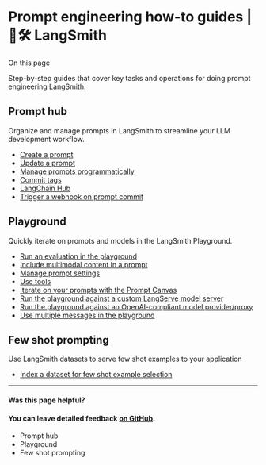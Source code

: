 # Prompt engineering how-to guides | 🦜️🛠️ LangSmith

On this page

Step-by-step guides that cover key tasks and operations for doing prompt engineering LangSmith.

## Prompt hub​

Organize and manage prompts in LangSmith to streamline your LLM development workflow.

  * [Create a prompt](/prompt_engineering/how_to_guides/create_a_prompt)
  * [Update a prompt](/prompt_engineering/how_to_guides/update_a_prompt)
  * [Manage prompts programmatically](/prompt_engineering/how_to_guides/manage_prompts_programatically)
  * [Commit tags](/prompt_engineering/how_to_guides/prompt_tags)
  * [LangChain Hub](/prompt_engineering/how_to_guides/langchain_hub)
  * [Trigger a webhook on prompt commit](/prompt_engineering/how_to_guides/trigger_webhook)

## Playground​

Quickly iterate on prompts and models in the LangSmith Playground.

  * [Run an evaluation in the playground](/evaluation?mode=ui)
  * [Include multimodal content in a prompt](/prompt_engineering/how_to_guides/multimodal_content)
  * [Manage prompt settings](/prompt_engineering/how_to_guides/managing_model_configurations)
  * [Use tools](/prompt_engineering/how_to_guides/use_tools)
  * [Iterate on your prompts with the Prompt Canvas](/prompt_engineering/how_to_guides/prompt_canvas)
  * [Run the playground against a custom LangServe model server](/prompt_engineering/how_to_guides/custom_endpoint)
  * [Run the playground against an OpenAI-compliant model provider/proxy](/prompt_engineering/how_to_guides/custom_openai_compliant_model)
  * [Use multiple messages in the playground](/prompt_engineering/how_to_guides/multiple_messages)

## Few shot prompting​

Use LangSmith datasets to serve few shot examples to your application

  * [Index a dataset for few shot example selection](/evaluation/how_to_guides/index_datasets_for_dynamic_few_shot_example_selection)

* * *

#### Was this page helpful?

  

#### You can leave detailed feedback [on GitHub](https://github.com/langchain-ai/langsmith-docs/issues/new?title=DOC%3A+%3CPlease+write+a+comprehensive+title+after+the+%27DOC%3A+%27+prefix%3E).

  * Prompt hub
  * Playground
  * Few shot prompting